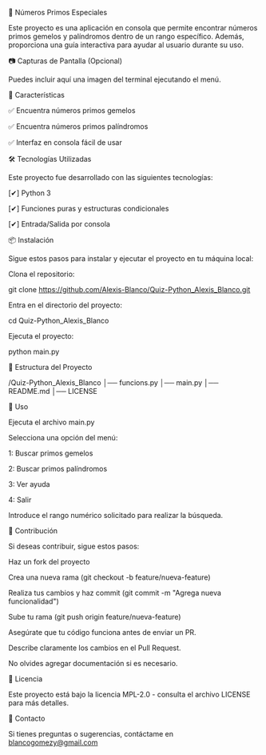 📌 Números Primos Especiales

Este proyecto es una aplicación en consola que permite encontrar números primos gemelos y palíndromos dentro de un rango específico. Además, proporciona una guía interactiva para ayudar al usuario durante su uso.

📷 Capturas de Pantalla (Opcional)

Puedes incluir aquí una imagen del terminal ejecutando el menú.

🚀 Características

✅ Encuentra números primos gemelos

✅ Encuentra números primos palíndromos

✅ Interfaz en consola fácil de usar

🛠️ Tecnologías Utilizadas

Este proyecto fue desarrollado con las siguientes tecnologías:

[✔] Python 3

[✔] Funciones puras y estructuras condicionales

[✔] Entrada/Salida por consola

📦 Instalación

Sigue estos pasos para instalar y ejecutar el proyecto en tu máquina local:

Clona el repositorio:

git clone https://github.com/Alexis-Blanco/Quiz-Python_Alexis_Blanco.git

Entra en el directorio del proyecto:

cd Quiz-Python_Alexis_Blanco

Ejecuta el proyecto:

python main.py

📂 Estructura del Proyecto

/Quiz-Python_Alexis_Blanco
│── funcions.py
│── main.py
│── README.md
│── LICENSE

📝 Uso

Ejecuta el archivo main.py

Selecciona una opción del menú:

1: Buscar primos gemelos

2: Buscar primos palíndromos

3: Ver ayuda

4: Salir

Introduce el rango numérico solicitado para realizar la búsqueda.

🤝 Contribución

Si deseas contribuir, sigue estos pasos:

Haz un fork del proyecto

Crea una nueva rama (git checkout -b feature/nueva-feature)

Realiza tus cambios y haz commit (git commit -m "Agrega nueva funcionalidad")

Sube tu rama (git push origin feature/nueva-feature)

Asegúrate que tu código funciona antes de enviar un PR.

Describe claramente los cambios en el Pull Request.

No olvides agregar documentación si es necesario.

📄 Licencia

Este proyecto está bajo la licencia MPL-2.0 - consulta el archivo LICENSE para más detalles.

📩 Contacto

Si tienes preguntas o sugerencias, contáctame en blancogomezy@gmail.com